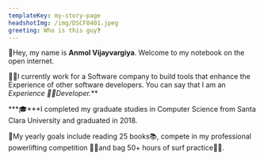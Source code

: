 ```yaml
---
templateKey: my-story-page
headshotImg: /img/DSCF8401.jpeg
greeting: Who is this guy❓
---
```

👋Hey, my name is **Anmol Vijayvargiya**. Welcome to my notebook on the open internet.



👨‍💻I currently work for a Software company to build tools that enhance the Experience of other software developers. You can say that I am an ***Experience* 🧙‍♂️*Developer.***



***🎓***I completed my graduate studies in Computer Science from Santa Clara University and graduated  in 2018. 



💪My yearly goals include reading 25 books📚, compete in my  professional powerlifting competition 🏋️‍♂️and bag 50+ hours of surf practice🏄‍♂️.